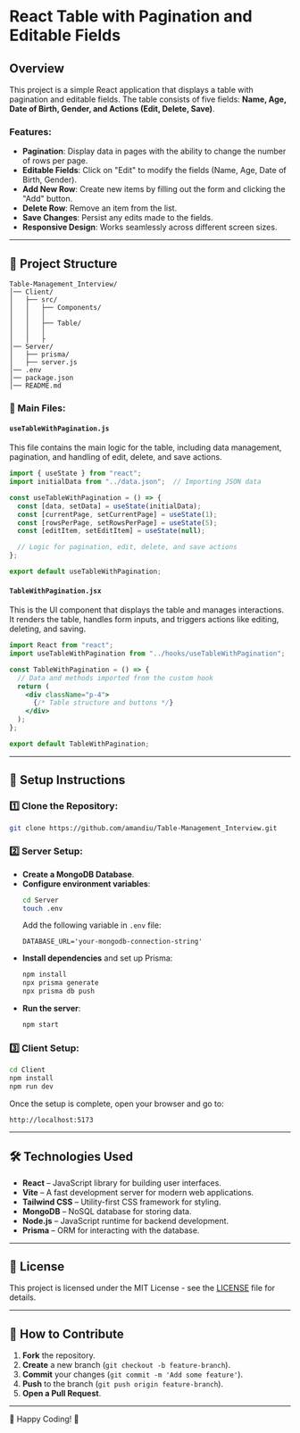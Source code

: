 # React Table with Pagination and Editable Fields

## Overview
This project is a simple React application that displays a table with pagination and editable fields. The table consists of five fields: **Name, Age, Date of Birth, Gender, and Actions (Edit, Delete, Save)**. 

### Features:
- **Pagination**: Display data in pages with the ability to change the number of rows per page.
- **Editable Fields**: Click on "Edit" to modify the fields (Name, Age, Date of Birth, Gender).
- **Add New Row**: Create new items by filling out the form and clicking the "Add" button.
- **Delete Row**: Remove an item from the list.
- **Save Changes**: Persist any edits made to the fields.
- **Responsive Design**: Works seamlessly across different screen sizes.

---

## 📂 Project Structure

```
Table-Management_Interview/
│── Client/
│   ├── src/
│   │   ├── Components/
│   │   │   
│   │   ├── Table/
│   │   │   
│   │   ├
│── Server/
│   ├── prisma/
│   ├── server.js
│── .env
│── package.json
│── README.md
```

### 🔹 Main Files:
#### `useTableWithPagination.js`
This file contains the main logic for the table, including data management, pagination, and handling of edit, delete, and save actions.

```javascript
import { useState } from "react";
import initialData from "../data.json";  // Importing JSON data

const useTableWithPagination = () => {
  const [data, setData] = useState(initialData);
  const [currentPage, setCurrentPage] = useState(1);
  const [rowsPerPage, setRowsPerPage] = useState(5);
  const [editItem, setEditItem] = useState(null);

  // Logic for pagination, edit, delete, and save actions
};

export default useTableWithPagination;
```

#### `TableWithPagination.jsx`
This is the UI component that displays the table and manages interactions. It renders the table, handles form inputs, and triggers actions like editing, deleting, and saving.

```jsx
import React from "react";
import useTableWithPagination from "../hooks/useTableWithPagination";

const TableWithPagination = () => {
  // Data and methods imported from the custom hook
  return (
    <div className="p-4">
      {/* Table structure and buttons */}
    </div>
  );
};

export default TableWithPagination;
```

---

## 🚀 Setup Instructions

### 1️⃣ Clone the Repository:
```bash
git clone https://github.com/amandiu/Table-Management_Interview.git
```

### 2️⃣ Server Setup:
- **Create a MongoDB Database**.
- **Configure environment variables**:
  ```bash
  cd Server
  touch .env
  ```
  Add the following variable in `.env` file:
  ```env
  DATABASE_URL='your-mongodb-connection-string'
  ```
- **Install dependencies** and set up Prisma:
  ```bash
  npm install
  npx prisma generate
  npx prisma db push
  ```
- **Run the server**:
  ```bash
  npm start
  ```

### 3️⃣ Client Setup:
```bash
cd Client
npm install
npm run dev
```

Once the setup is complete, open your browser and go to:
```
http://localhost:5173
```

---

## 🛠️ Technologies Used
- **React** – JavaScript library for building user interfaces.
- **Vite** – A fast development server for modern web applications.
- **Tailwind CSS** – Utility-first CSS framework for styling.
- **MongoDB** – NoSQL database for storing data.
- **Node.js** – JavaScript runtime for backend development.
- **Prisma** – ORM for interacting with the database.

---

## 📜 License
This project is licensed under the MIT License - see the [LICENSE](LICENSE) file for details.

---

## 📌 How to Contribute
1. **Fork** the repository.
2. **Create** a new branch (`git checkout -b feature-branch`).
3. **Commit** your changes (`git commit -m 'Add some feature'`).
4. **Push** to the branch (`git push origin feature-branch`).
5. **Open a Pull Request**.

---

🚀 Happy Coding! 🎉
